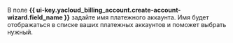 В поле **{{ ui-key.yacloud_billing_account.create-account-wizard.field_name }}** задайте имя платежного аккаунта. Имя будет отображаться в списке ваших платежных аккаунтов и поможет выбрать нужный.
